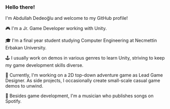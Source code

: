 ### Hello there!

I'm Abdullah Dedeoğlu and welcome to my GitHub profile!

🎮 I'm a Jr. Game Developer working with Unity.

🎓 I'm a final year student studying Computer Engineering at Necmettin Erbakan University.

🕹️ I usually work on demos in various genres to learn Unity, striving to keep my game development skills diverse.

🚀 Currently, I'm working on a 2D top-down adventure game as Lead Game Designer. As side projects, I occasionally create small-scale casual game demos to unwind.

🎵 Besides game development, I'm a musician who publishes songs on Spotify.


